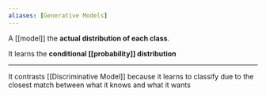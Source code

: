 ```yaml
---
aliases: [Generative Models]
---
```


A [[model]] the **actual distribution of each class**.

It learns the **conditional [[probability]] distribution**

---

It contrasts [[Discriminative Model]] because it learns to classify due to the closest match between what it knows and what it wants